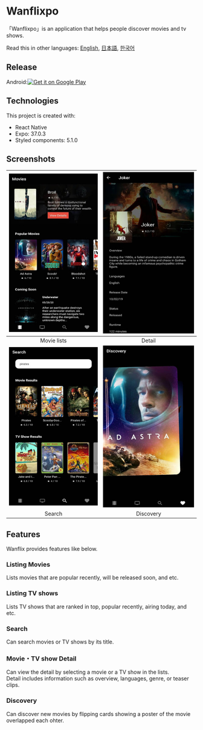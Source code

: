 # Wanflixpo

「Wanflixpo」is an application that helps people discover movies and tv shows.

Read this in other languages: [English](./README.md), [日本語](./README.ja.md), [한국어](./README.ko.md)

## Release

<div style="display: flex; align-items: center;">
    Android: <a href='https://play.google.com/store/apps/details?id=com.devyun.wanflixpo&hl=en&gl=US&pcampaignid=pcampaignidMKT-Other-global-all-co-prtnr-py-PartBadge-Mar2515-1'><img width="150" alt='Get it on Google Play' src='https://play.google.com/intl/en_us/badges/static/images/badges/en_badge_web_generic.png'/></a>
</div>

## Technologies

This project is created with:

- React Native
- Expo: 37.0.3
- Styled components: 5.1.0

## Screenshots

| <img src="./assets/screenshots/movies.jpg" alt="drawing" width="300"/> |  <img src="./assets/screenshots/detail.jpg" alt="drawing" width="300"/>   |
| :--------------------------------------------------------------------: | :-----------------------------------------------------------------------: |
|                              Movie lists                               |                                  Detail                                   |
| <img src="./assets/screenshots/search.jpg" alt="drawing" width="300"/> | <img src="./assets/screenshots/discovery.jpg" alt="drawing" width="300"/> |
|                                 Search                                 |                                 Discovery                                 |

## Features

Wanflix provides features like below.

### Listing Movies

Lists movies that are popular recently, will be released soon, and etc.

### Listing TV shows

Lists TV shows that are ranked in top, popular recently, airing today, and etc.

### Search

Can search movies or TV shows by its title.

### Movie・TV show Detail

Can view the detail by selecting a movie or a TV show in the lists.\
Detail includes information such as overview, languages, genre, or teaser clips.

### Discovery

Can discover new movies by flipping cards showing a poster of the movie overlapped each ohter.
